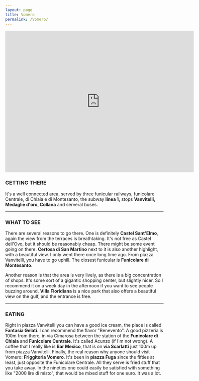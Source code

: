 ```yaml
---
layout: page
title: Vomero
permalink: /Vomero/
---
```


<iframe src="https://www.google.com/maps/embed?pb=!1m18!1m12!1m3!1d12073.08358027775!2d14.222906806298813!3d40.84397586956698!2m3!1f0!2f0!3f0!3m2!1i1024!2i768!4f13.1!3m3!1m2!1s0x133b08f3ddc5725b%3A0xaa2bdfef84262b36!2sVomero%2C+Naples%2C+Italy!5e0!3m2!1sen!2sch!4v1429281770559" width="600" height="450" frameborder="0" style="border:0">
</iframe>


### GETTING THERE

It's a well connected area, served by three funicular railways,
funicolare Centrale, di Chiaia e di Montesanto, the subway **linea 1,**
stops **Vanvitelli, Medaglie d'oro, Collana** and serveral buses.

------------------------------------------------------------------------

### WHAT TO SEE

There are several reasons to go there. One is definitely **Castel
Sant'Elmo**, again the view from the terraces is breathtaking. It's not
free as Castel dell'Ovo, but it should be reasonably cheap. There might
be some event going on there. **Certosa di San Martino** next to it is
also another highlight, with a beautiful view. I only went there once
long time ago. From piazza Vanvitelli, you have to go uphill. The
closest funicular is **Funicolare di Montesanto**.

Another reason is that the area is very lively, as there is a big
concentration of shops. It's some sort of a gigantic shopping center,
but slightly nicer. So I recommend it on a week day in the afternoon if
you want to see people buzzing around. **Villa Floridiana** is a nice
park that also offers a beautiful view on the gulf, and the entrance is
free.

------------------------------------------------------------------------

### EATING

Right in piazza Vanvitelli you can have a good ice cream, the place is
called **Fantasia Gelati**. I can recommend the flavor "Benevento". A
good pizzeria is 100m from there, in via Cimarosa between the station of
the **Funicolare di Chiaia** and **Funicolare Centrale**. It's called
Acunzo (if I'm not wrong). A coffee that I really like is **Bar
Mexico**, that is on **via Scarlatti** just 100m up from piazza
Vanvitelli. Finally, the real reason why anyone should visit Vomero:
**Friggitoria Vomero**. It's been in **piazza Fuga** since the fifties
at least, just opposite the Funicolare Centrale. All they serve is fried
stuff that you take away. In the nineties one could easily be satisfied with
something like "2000 lire di misto", that would be mixed stuff for one
euro. It was a lot.
